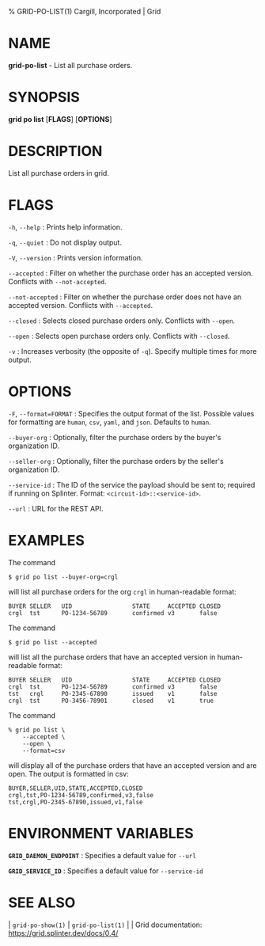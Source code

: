 % GRID-PO-LIST(1) Cargill, Incorporated | Grid

<!--
  Copyright 2022 Cargill Incorporated
  Licensed under Creative Commons Attribution 4.0 International License
  https://creativecommons.org/licenses/by/4.0/
-->

NAME
====

**grid-po-list** - List all purchase orders.

SYNOPSIS
========

**grid po list** \[**FLAGS**\] \[**OPTIONS**\]

DESCRIPTION
===========

List all purchase orders in grid.

FLAGS
=====

`-h`, `--help`
: Prints help information.

`-q`, `--quiet`
: Do not display output.

`-V`, `--version`
: Prints version information.

`--accepted`
: Filter on whether the purchase order has an accepted version. Conflicts with
`--not-accepted`.

`--not-accepted`
: Filter on whether the purchase order does not have an accepted version.
  Conflicts with `--accepted`.

`--closed`
: Selects closed purchase orders only. Conflicts with `--open`.

`--open`
: Selects open purchase orders only. Conflicts with `--closed`.

`-v`
: Increases verbosity (the opposite of `-q`). Specify multiple times for more
  output.

OPTIONS
=======

`-F`, `--format=FORMAT`
: Specifies the output format of the list. Possible values for formatting are
`human`, `csv`, `yaml`, and `json`. Defaults to `human`.

`--buyer-org`
: Optionally, filter the purchase orders by the buyer's organization ID.

`--seller-org`
: Optionally, filter the purchase orders by the seller's organization ID.

`--service-id`
: The ID of the service the payload should be sent to; required if running on
  Splinter. Format: `<circuit-id>::<service-id>`.

`--url`
: URL for the REST API.

EXAMPLES
========

The command

```
$ grid po list --buyer-org=crgl
```

will list all purchase orders for the org `crgl` in human-readable format:

```
BUYER SELLER   UID                 STATE     ACCEPTED CLOSED
crgl  tst      PO-1234-56789       confirmed v3       false
```

The command

```
$ grid po list --accepted
```

will list all the purchase orders that have an accepted version in
human-readable format:

```
BUYER SELLER   UID                 STATE     ACCEPTED CLOSED
crgl  tst      PO-1234-56789       confirmed v3       false
tst   crgl     PO-2345-67890       issued    v1       false
crgl  tst      PO-3456-78901       closed    v1       true
```

The command

```
% grid po list \
    --accepted \
    --open \
    --format=csv
```

will display all of the purchase orders that have an accepted version and are
open. The output is formatted in csv:

```
BUYER,SELLER,UID,STATE,ACCEPTED,CLOSED
crgl,tst,PO-1234-56789,confirmed,v3,false
tst,crgl,PO-2345-67890,issued,v1,false
```

ENVIRONMENT VARIABLES
=====================

**`GRID_DAEMON_ENDPOINT`**
: Specifies a default value for `--url`

**`GRID_SERVICE_ID`**
: Specifies a default value for `--service-id`

SEE ALSO
========

| `grid-po-show(1)`
| `grid-po-list(1)`
|
| Grid documentation: https://grid.splinter.dev/docs/0.4/
